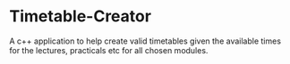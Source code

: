 # Timetable-Creator
A c++ application to help create valid timetables given the available times for the lectures, practicals etc for all chosen modules.
